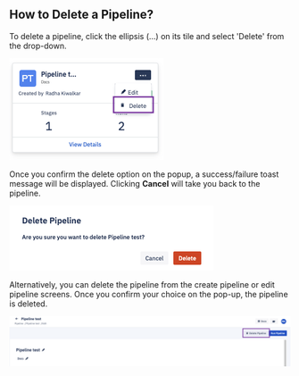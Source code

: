 
## How to Delete a Pipeline?

To delete a pipeline, click the ellipsis (...) on its tile and select 'Delete' from the drop-down.

![Edit pipeline](./images/v2/1-deleteOption.png)


Once you confirm the delete option on the popup, a success/failure toast message will be displayed. Clicking  **Cancel** will take you back to the pipeline.

![Edit pipeline](./images/v2/2-deleteConfirm.png)

Alternatively, you can delete the pipeline from the create pipeline or edit pipeline screens. Once you confirm your choice on the pop-up, the pipeline is deleted.

![Edit pipeline](./images/v2/3-deleteFromCreate.png)